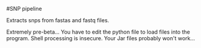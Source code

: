 #SNP pipeline

Extracts snps from fastas and fastq files.

Extremely pre-beta... You have to edit the python file to load files into the program.  Shell processing is insecure. Your Jar files probably won't work...
